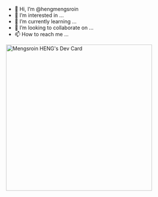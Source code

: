 - 👋 Hi, I’m @hengmengsroin
- 👀 I’m interested in ...
- 🌱 I’m currently learning ...
- 💞️ I’m looking to collaborate on ...
- 📫 How to reach me ...

<a href="https://app.daily.dev/hengmengsroin"><img src="https://api.daily.dev/devcards/c35bed567031462ba9d3965c8bf581da.png?r=k5d" width="400" alt="Mengsroin HENG's Dev Card"/></a>
<!---
hengmengsroin/hengmengsroin is a ✨ special ✨ repository because its `README.md` (this file) appears on your GitHub profile.
You can click the Preview link to take a look at your changes.
--->
